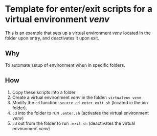 # Template for enter/exit scripts for a virtual environment *venv*
This is an example that sets up a virtual environment *venv* located in the folder upon entry, and deactivates it upon exit.

## Why
To automate setup of environment when in specific folders.

## How
1. Copy these scripts into a folder
2. Create a virtual environment *venv* in the folder: `virtualenv venv`
3. Modify the `cd` function: `source cd_enter_exit.sh` (located in the bin folder).
4. `cd` into the folder to run `.enter.sh` (activates the virtual environment *venv*)
5. `cd` out from the folder to run `.exit.sh` (deactivates the virtual environment *venv*)
